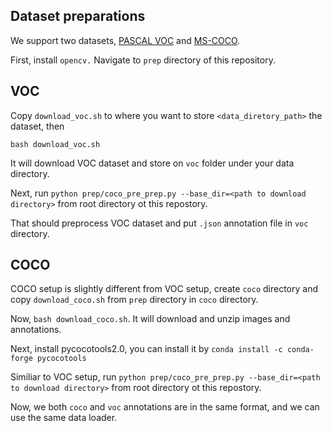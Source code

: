 
## Dataset preparations
We support two datasets, [PASCAL VOC](http://host.robots.ox.ac.uk/pascal/VOC/) and [MS-COCO](http://cocodataset.org/).

First, install `opencv.` 
Navigate to `prep` directory of this repository.


## VOC
Copy `download_voc.sh` to where you want to store `<data_diretory_path>` the dataset, then

`bash download_voc.sh`

It will download VOC dataset and store on `voc` folder under your data directory.

Next, run `python prep/coco_pre_prep.py --base_dir=<path to download directory>` from root directory ot this repostory.

That should preprocess VOC dataset and put `.json` annotation file in `voc` directory.

## COCO

COCO setup is slightly different from VOC setup, 
create `coco` directory and copy `download_coco.sh` from `prep` directory in `coco` directory. 

Now, `bash download_coco.sh`. It will download and unzip images and annotations.


Next, install pycocotools2.0, you can install it by `conda install -c conda-forge pycocotools`

Similiar to VOC setup, run `python prep/coco_pre_prep.py --base_dir=<path to download directory>` from root directory ot this repostory.

Now, we both `coco` and `voc` annotations are in the same format, and we can use the same data loader.
